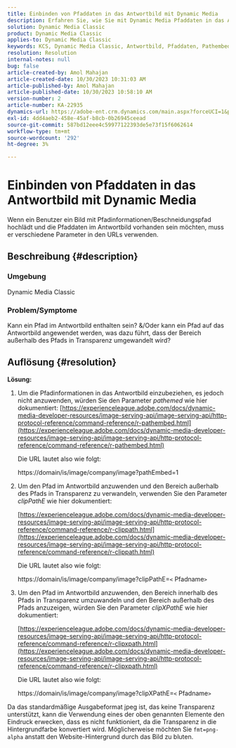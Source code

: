 ```yaml
---
title: Einbinden von Pfaddaten in das Antwortbild mit Dynamic Media
description: Erfahren Sie, wie Sie mit Dynamic Media Pfaddaten in das Antwortbild einschließen. Verwenden Sie entsprechend Ihren Anforderungen unterschiedliche Parameter.
solution: Dynamic Media Classic
product: Dynamic Media Classic
applies-to: Dynamic Media Classic
keywords: KCS, Dynamic Media Classic, Antwortbild, Pfaddaten, Pathembed, clipPathE
resolution: Resolution
internal-notes: null
bug: false
article-created-by: Amol Mahajan
article-created-date: 10/30/2023 10:31:03 AM
article-published-by: Amol Mahajan
article-published-date: 10/30/2023 10:58:10 AM
version-number: 2
article-number: KA-22935
dynamics-url: https://adobe-ent.crm.dynamics.com/main.aspx?forceUCI=1&pagetype=entityrecord&etn=knowledgearticle&id=bf3a8068-0f77-ee11-8179-6045bd006149
exl-id: 4dd4aeb2-458e-45af-b8cb-0b26945ceead
source-git-commit: 587bd12eee4c59977122393de5e73f15f6062614
workflow-type: tm+mt
source-wordcount: '292'
ht-degree: 3%

---
```


# Einbinden von Pfaddaten in das Antwortbild mit Dynamic Media


Wenn ein Benutzer ein Bild mit Pfadinformationen/Beschneidungspfad hochlädt und die Pfaddaten im Antwortbild vorhanden sein möchten, muss er verschiedene Parameter in den URLs verwenden.

## Beschreibung {#description}


### <b>Umgebung</b>

Dynamic Media Classic



### <b>Problem/Symptome</b>

Kann ein Pfad im Antwortbild enthalten sein?
&amp;/Oder kann ein Pfad auf das Antwortbild angewendet werden, was dazu führt, dass der Bereich außerhalb des Pfads in Transparenz umgewandelt wird?


## Auflösung {#resolution}

<b>Lösung:</b>
1. Um die Pfadinformationen in das Antwortbild einzubeziehen, es jedoch nicht anzuwenden, würden Sie den Parameter *pathemed* wie hier dokumentiert:
   [https://experienceleague.adobe.com/docs/dynamic-media-developer-resources/image-serving-api/image-serving-api/http-protocol-reference/command-reference/r-pathembed.html](https://experienceleague.adobe.com/docs/dynamic-media-developer-resources/image-serving-api/image-serving-api/http-protocol-reference/command-reference/r-pathembed.html)


   Die URL lautet also wie folgt:

   https://domain/is/image/company/image?pathEmbed=1
2. Um den Pfad im Antwortbild anzuwenden und den Bereich außerhalb des Pfads in Transparenz zu verwandeln, verwenden Sie den Parameter *clipPathE* wie hier dokumentiert:

   [https://experienceleague.adobe.com/docs/dynamic-media-developer-resources/image-serving-api/image-serving-api/http-protocol-reference/command-reference/r-clippath.html](https://experienceleague.adobe.com/docs/dynamic-media-developer-resources/image-serving-api/image-serving-api/http-protocol-reference/command-reference/r-clippath.html)


   Die URL lautet also wie folgt:


   https://domain/is/image/company/image?clipPathE=`<` Pfadname`>`
3. Um den Pfad im Antwortbild anzuwenden, den Bereich innerhalb des Pfads in Transparenz umzuwandeln und den Bereich außerhalb des Pfads anzuzeigen, würden Sie den Parameter *clipXPathE* wie hier dokumentiert:

   [https://experienceleague.adobe.com/docs/dynamic-media-developer-resources/image-serving-api/image-serving-api/http-protocol-reference/command-reference/r-clipxpath.html](https://experienceleague.adobe.com/docs/dynamic-media-developer-resources/image-serving-api/image-serving-api/http-protocol-reference/command-reference/r-clipxpath.html)


   Die URL lautet also wie folgt:


   https://domain/is/image/company/image?clipXPathE=`<` Pfadname`>`


Da das standardmäßige Ausgabeformat jpeg ist, das keine Transparenz unterstützt, kann die Verwendung eines der oben genannten Elemente den Eindruck erwecken, dass es nicht funktioniert, da die Transparenz in die Hintergrundfarbe konvertiert wird. Möglicherweise möchten Sie `fmt=png-alpha` anstatt den Website-Hintergrund durch das Bild zu bluten.

